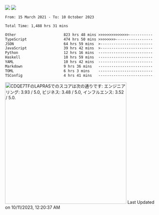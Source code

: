 <div>
  <img src="https://github-readme-stats.vercel.app/api?username=naporin0624&count_private=true&show_icons=true" />
  <img src="https://github-readme-stats.vercel.app/api/top-langs/?username=naporin0624&layout=compact&hide=css" />
  <!--START_SECTION:waka-->

```txt
From: 15 March 2021 - To: 10 October 2023

Total Time: 1,488 hrs 31 mins

Other                      823 hrs 48 mins >>>>>>>>>>>>>>-----------   55.34 %
TypeScript                 474 hrs 50 mins >>>>>>>>-----------------   31.90 %
JSON                       64 hrs 59 mins  >------------------------   04.37 %
JavaScript                 39 hrs 42 mins  >------------------------   02.67 %
Python                     12 hrs 16 mins  -------------------------   00.83 %
Haskell                    10 hrs 59 mins  -------------------------   00.74 %
YAML                       10 hrs 42 mins  -------------------------   00.72 %
Markdown                   9 hrs 36 mins   -------------------------   00.65 %
TOML                       6 hrs 3 mins    -------------------------   00.41 %
TSConfig                   4 hrs 41 mins   -------------------------   00.32 %
```

<!--END_SECTION:waka-->
  
  <!--START_SECTION:lapras-card-->
<p ><a href="https://lapras.com/public/CDQE7TF" target="_blank" rel="noopener noreferrer"><img alt="CDQE7TFのLAPRASでのスコアは次の通りです: エンジニアリング: 3.93 / 5.0, ビジネス: 3.48 / 5.0, インフルエンス: 3.52 / 5.0." src="https://lapras-card-generator.vercel.app/api/svg?e=3.93&b=3.48&i=3.52&b1=%23232323&b2=%236d6d6d&i1=%23212121&i2=%23818181&l=ja" width="400" ></a>  
Last Updated on 10/11/2023, 12:20:37 AM</p>
<!--END_SECTION:lapras-card-->
</div>
